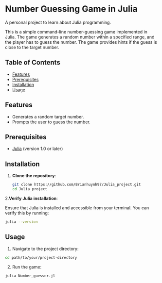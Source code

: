 # Number Guessing Game in Julia

A personal project to learn about Julia programming.

This is a simple command-line number-guessing game implemented in Julia. The game generates a random number within a specified range, and the player has to guess the number. The game provides hints if the guess is close to the target number.

## Table of Contents

- [Features](#features)
- [Prerequisites](#prerequisites)
- [Installation](#installation)
- [Usage](#usage)

## Features

- Generates a random target number.
- Prompts the user to guess the number.

## Prerequisites

- [Julia](https://julialang.org/downloads/) (version 1.0 or later)

## Installation

1. **Clone the repository**:
   ```sh
   git clone https://github.com/Brianhuynh97/Julia_project.git
   cd Julia_project
2.**Verify Julia installation**:

Ensure that Julia is installed and accessible from your terminal. You can verify this by running:
```sh
julia --version
```
## Usage

1. Navigate to the project directory:
```sh
cd path/to/your/project-directory
```
2. Run the game:
```sh
julia Number_guesser.jl
```
